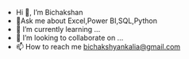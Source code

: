 - Hi 👋, I’m Bichakshan
- 💬Ask me about Excel,Power BI,SQL,Python
- 🌱 I’m currently learning ...
- 💞️ I’m looking to collaborate on ...
- 📫 How to reach me bichakshyankalia@gmail.com

<!---
bichakshansahu/bichakshansahu is a ✨ special ✨ repository because its `README.md` (this file) appears on your GitHub profile.
You can click the Preview link to take a look at your changes.
--->
